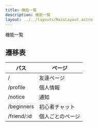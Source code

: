 ```yaml
---
title: 機能一覧
description: 機能一覧
layout: ../../layouts/MainLayout.astro
---
```


機能一覧

## 遷移表

| パス        | ページ           |
| ----------- | ---------------- |
| /           | 友達ページ       |
| /profile    | 個人情報         |
| /notice     | 通知             |
| /beginners  | 初心者チャット   |
| /friend/:id | 個人ごとのページ |
